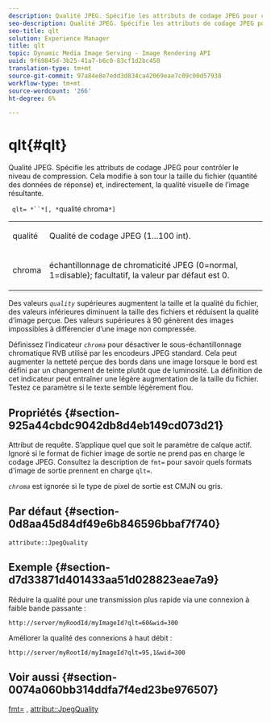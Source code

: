 ```yaml
---
description: Qualité JPEG. Spécifie les attributs de codage JPEG pour contrôler le niveau de compression. Cela modifie à son tour la taille du fichier (quantité des données de réponse) et, indirectement, la qualité visuelle de l’image résultante.
seo-description: Qualité JPEG. Spécifie les attributs de codage JPEG pour contrôler le niveau de compression. Cela modifie à son tour la taille du fichier (quantité des données de réponse) et, indirectement, la qualité visuelle de l’image résultante.
seo-title: qlt
solution: Experience Manager
title: qlt
topic: Dynamic Media Image Serving - Image Rendering API
uuid: 9f69845d-3b25-41a7-b6c0-83cf1d2bc450
translation-type: tm+mt
source-git-commit: 97a84e8e7edd3d834ca42069eae7c09c00d57938
workflow-type: tm+mt
source-wordcount: '266'
ht-degree: 6%

---
```



# qlt{#qlt}

Qualité JPEG. Spécifie les attributs de codage JPEG pour contrôler le niveau de compression. Cela modifie à son tour la taille du fichier (quantité des données de réponse) et, indirectement, la qualité visuelle de l’image résultante.

` qlt= *``*[, *`qualité chroma`*]`

<table id="simpletable_FB8090D4BEBF42FD83A64A7AAB6D7F92"> 
 <tr class="strow"> 
  <td class="stentry"> <p> <span class="varname"> qualité </span> </p> </td> 
  <td class="stentry"> <p>Qualité de codage JPEG (1...100 int). </p> </td> 
 </tr> 
 <tr class="strow"> 
  <td class="stentry"> <p> <span class="varname"> chroma  </span> </p> </td> 
  <td class="stentry"> <p>échantillonnage de chromaticité JPEG (0=normal, 1=disable); facultatif, la valeur par défaut est 0. </p> </td> 
 </tr> 
</table>

Des valeurs *`quality`* supérieures augmentent la taille et la qualité du fichier, des valeurs inférieures diminuent la taille des fichiers et réduisent la qualité d’image perçue. Des valeurs supérieures à 90 génèrent des images impossibles à différencier d’une image non compressée.

Définissez l’indicateur *`chroma`* pour désactiver le sous-échantillonnage chromatique RVB utilisé par les encodeurs JPEG standard. Cela peut augmenter la netteté perçue des bords dans une image lorsque le bord est défini par un changement de teinte plutôt que de luminosité. La définition de cet indicateur peut entraîner une légère augmentation de la taille du fichier. Testez ce paramètre si le texte semble légèrement flou.

## Propriétés {#section-925a44cbdc9042db8d4eb149cd073d21}

Attribut de requête. S’applique quel que soit le paramètre de calque actif. Ignoré si le format de fichier image de sortie ne prend pas en charge le codage JPEG. Consultez la description de `fmt=` pour savoir quels formats d&#39;image de sortie prennent en charge `qlt=`.

*`chroma`* est ignorée si le type de pixel de sortie est CMJN ou gris.

## Par défaut {#section-0d8aa45d84df49e6b846596bbaf7f740}

`attribute::JpegQuality`

## Exemple {#section-d7d33871d401433aa51d028823eae7a9}

Réduire la qualité pour une transmission plus rapide via une connexion à faible bande passante :

`http://server/myRoodId/myImageId?qlt=60&wid=300`

Améliorer la qualité des connexions à haut débit :

`http://server/myRootId/myImageId?qlt=95,1&wid=300`

## Voir aussi {#section-0074a060bb314ddfa7f4ed23be976507}

[fmt=](../../../../../is-api/http-ref/image-serving-api-ref/c-http-protocol-reference/c-command-reference/r-is-http-fmt.md#reference-cdf10043423b45ba9fe15157fb3ae37a) ,  [attribut::JpegQuality](../../../../../is-api/image-catalog/image-serving-api-ref/c-image-catalog-reference/c-attributes-reference/r-jpegquality.md#reference-4a879e7c46024c8a898a9fd226f9eb09)
